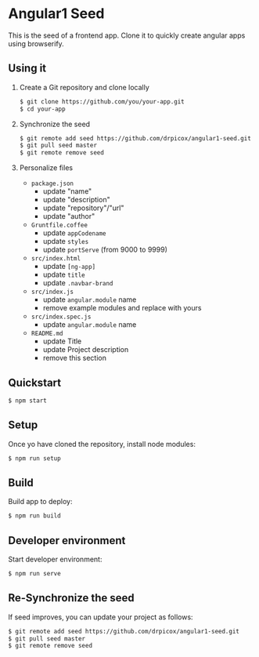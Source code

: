 Angular1 Seed
=============

This is the seed of a frontend app.
Clone it to quickly create angular apps using browserify.


Using it
--------

1. Create a Git repository and clone locally

   ```bash
   $ git clone https://github.com/you/your-app.git
   $ cd your-app
   ```

2. Synchronize the seed

   ```bash
   $ git remote add seed https://github.com/drpicox/angular1-seed.git
   $ git pull seed master
   $ git remote remove seed
   ```

3. Personalize files

   - `package.json`
       - update "name"
       - update "description"
       - update "repository"/"url"
       - update "author"
   - `Gruntfile.coffee`
       - update `appCodename`
       - update `styles`
       - update `portServe` (from 9000 to 9999)
   - `src/index.html`
   	   - update `[ng-app]`
   	   - update `title`
   	   - update `.navbar-brand`
   - `src/index.js`
       - update `angular.module` name
       - remove example modules and replace with yours
   - `src/index.spec.js`
       - update `angular.module` name
   - `README.md`
       - update Title
       - update Project description
       - remove this section
    

Quickstart
----------

```bash
$ npm start
```

Setup
-----

Once yo have cloned the repository, install node modules:

```bash
$ npm run setup
```


Build
-----

Build app to deploy:

```bash
$ npm run build
```


Developer environment
---------------------

Start developer environment:

```bash
$ npm run serve
```

Re-Synchronize the seed
---------------------------

If seed improves, you can update your project as follows:

   ```bash
   $ git remote add seed https://github.com/drpicox/angular1-seed.git
   $ git pull seed master
   $ git remote remove seed
   ```
